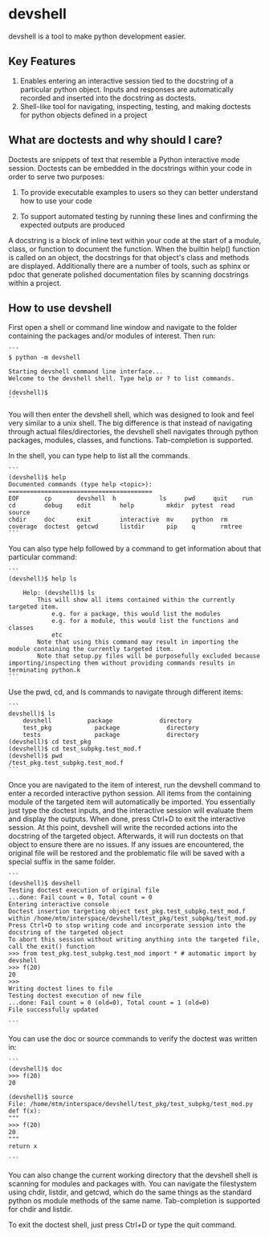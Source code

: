 # devshell

devshell is a tool to make python development easier.

## Key Features
1. Enables entering an interactive session tied to the docstring of a particular python object. Inputs and responses are automatically recorded and inserted into the docstring as doctests.
2. Shell-like tool for navigating, inspecting, testing, and making doctests for python objects defined in a project 

## What are doctests and why should I care?
Doctests are snippets of text that resemble a Python interactive mode session.
Doctests can be embedded in the docstrings within your code in order to serve two purposes:

1. To provide executable examples to users so they can better understand how to use your code

2. To support automated testing by running these lines and confirming the expected outputs are produced


A docstring is a block of inline text within your code at the start of a module, class, or function to document the function. When the builtin help() function is called on an object, the docstrings for that object's class and methods are displayed. Additionally there are a number of tools, such as sphinx or pdoc that generate polished documentation files by scanning docstrings within a project.

## How to use devshell
First open a shell or command line window and navigate to the folder containing the packages and/or modules of interest.
Then run:

    ```
    $ python -m devshell

    Starting devshell command line interface...
    Welcome to the devshell shell. Type help or ? to list commands.

    (devshell)$
    ```

You will then enter the devshell shell, which was designed to look and feel very similar to a unix shell.
The big difference is that instead of navigating through actual files/directories, the devshell shell navigates through python packages, modules, classes, and functions. Tab-completion is supported.

In the shell, you can type help to list all the commands.

    ```
    (devshell)$ help
    Documented commands (type help <topic>):
    ========================================
    EOF       cp       devshell  h            ls     pwd     quit    run   
    cd        debug    edit        help         mkdir  pytest  read    source
    chdir     doc      exit        interactive  mv     python  rm    
    coverage  doctest  getcwd      listdir      pip    q       rmtree
    ```

You can also type help followed by a command to get information about that particular command:

    ```
    (devshell)$ help ls

        Help: (devshell)$ ls
            This will show all items contained within the currently targeted item.
                e.g. for a package, this would list the modules
                e.g. for a module, this would list the functions and classes
                etc
            Note that using this command may result in importing the module containing the currently targeted item.
            Note that setup.py files will be purposefully excluded because importing/inspecting them without providing commands results in terminating python.k
    ```

Use the pwd, cd, and ls commands to navigate through different items:

    ```
    devshell)$ ls
        devshell          package             directory
        test_pkg            package             directory
        tests               package             directory
    (devshell)$ cd test_pkg
    (devshell)$ cd test_subpkg.test_mod.f
    (devshell)$ pwd
    /test_pkg.test_subpkg.test_mod.f
    ```

Once you are navigated to the item of interest, run the devshell command to enter a recorded interactive python session. All items from the containing module of the targeted item will automatically be imported. You essentially just type the doctest inputs, and the interactive session will evaluate them and display the outputs. When done, press Ctrl+D to exit the interactive session. At this point, devshell will write the recorded actions into the docstring of the targeted object. Afterwards, it will run doctests on that object to ensure there are no issues. If any issues are encountered, the original file will be restored and the problematic file will be saved with a special suffix in the same folder.

    ```
    (devshell)$ devshell
    Testing doctest execution of original file
    ...done: Fail count = 0, Total count = 0
    Entering interactive console
    Doctest insertion targeting object test_pkg.test_subpkg.test_mod.f within /home/mtm/interspace/devshell/test_pkg/test_subpkg/test_mod.py
    Press Ctrl+D to stop writing code and incorporate session into the docstring of the targeted object
    To abort this session without writing anything into the targeted file, call the exit() function
    >>> from test_pkg.test_subpkg.test_mod import * # automatic import by devshell
    >>> f(20)
    20
    >>>
    Writing doctest lines to file
    Testing doctest execution of new file
    ...done: Fail count = 0 (old=0), Total count = 1 (old=0)
    File successfully updated

    ```

You can use the doc or source commands to verify the doctest was written in:

    ```
    (devshell)$ doc
    >>> f(20)
    20

    (devshell)$ source
    File: /home/mtm/interspace/devshell/test_pkg/test_subpkg/test_mod.py
    def f(x):
    """
    >>> f(20)
    20
    """
    return x

    ```

You can also change the current working directory that the devshell shell is scanning for modules and packages with.
You can navigate the filestystem using chdir, listdir, and getcwd, which do the same things as the standard python os module methods of the same name.
Tab-completion is supported for chdir and listdir.

To exit the doctest shell, just press Ctrl+D or type the quit command.

